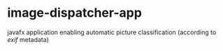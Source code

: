# image-dispatcher-app

javafx application enabling automatic picture classification (according to _exif_ metadata)

